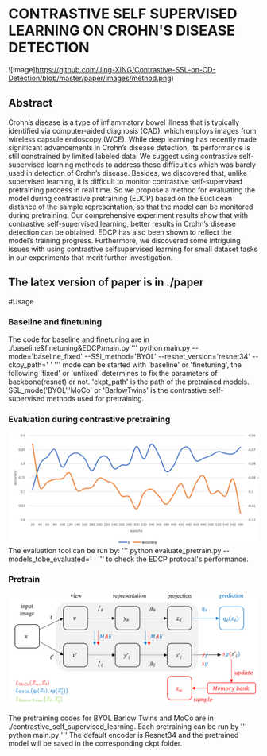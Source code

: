 # CONTRASTIVE SELF SUPERVISED LEARNING ON CROHN'S DISEASE DETECTION

![image]https://github.com/Jing-XING/Contrastive-SSL-on-CD-Detection/blob/master/paper/images/method.png)
## Abstract
Crohn’s disease is a type of inflammatory bowel
illness that is typically identified via computer-aided diagnosis
(CAD), which employs images from wireless capsule endoscopy
(WCE). While deep learning has recently made significant advancements in Crohn’s disease detection, its performance is still
constrained by limited labeled data. We suggest using contrastive
self-supervised learning methods to address these difficulties
which was barely used in detection of Crohn’s disease. Besides,
we discovered that, unlike supervised learning, it is difficult to
monitor contrastive self-supervised pretraining process in real
time. So we propose a method for evaluating the model during
contrastive pretraining (EDCP) based on the Euclidean distance
of the sample representation, so that the model can be monitored
during pretraining. Our comprehensive experiment results show
that with contrastive self-supervised learning, better results in
Crohn’s disease detection can be obtained. EDCP has also been
shown to reflect the model’s training progress. Furthermore, we
discovered some intriguing issues with using contrastive selfsupervised learning for small dataset tasks in our experiments
that merit further investigation.
## The latex version of paper is in ./paper

#Usage
### Baseline and finetuning 
The code for baseline and finetuning are in ./baseline&finetuning&EDCP/main.py
'''
python main.py --mode='baseline_fixed' --SSl_method='BYOL' --resnet_version='resnet34' --ckpy_path=' '
'''
mode can be started with 'baseline' or 'finetuning', the following 'fixed' or 'unfixed' determines to fix the parameters of backbone(resnet) or not. 'ckpt_path' is the path of the pretrained models. SSL_mode('BYOL','MoCo' or 'BarlowTwins' is the contrastive self-supervised methods used for pretraining.

### Evaluation during contrastive pretraining
![image](https://github.com/Jing-XING/Contrastive-SSL-on-CD-Detection/blob/master/paper/images/edcp.png)
The evaluation tool can be run by:
'''
python evaluate_pretrain.py --models_tobe_evaluated=' '
'''
to check the EDCP protocal's performance.
### Pretrain
![image](https://github.com/Jing-XING/Contrastive-SSL-on-CD-Detection/blob/master/paper/images/frameworks.png)

The pretraining codes for BYOL Barlow Twins and MoCo are in ./contrastive_self_supervised_learning. Each pretraining can be run by
'''
python main.py
'''
The default encoder is Resnet34 and the pretrained model will be saved in the corresponding ckpt folder.
